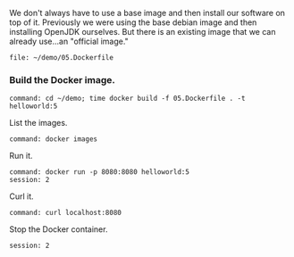 We don't always have to use a base image and then install our software on top of it. Previously we were using the base debian image and then installing OpenJDK ourselves. But there is an existing image that we can already use...an "official image."

```editor:open-file
file: ~/demo/05.Dockerfile
```

### Build the Docker image.

```terminal:execute
command: cd ~/demo; time docker build -f 05.Dockerfile . -t helloworld:5
```

List the images.

```terminal:execute
command: docker images
```

Run it.

```terminal:execute
command: docker run -p 8080:8080 helloworld:5
session: 2
```

Curl it.

```terminal:execute
command: curl localhost:8080
```

Stop the Docker container.

```terminal:interrupt
session: 2
```